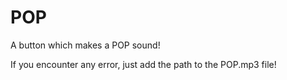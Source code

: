 # POP
A button which makes a POP sound! 

If you encounter any error, just add the path to the POP.mp3 file!
